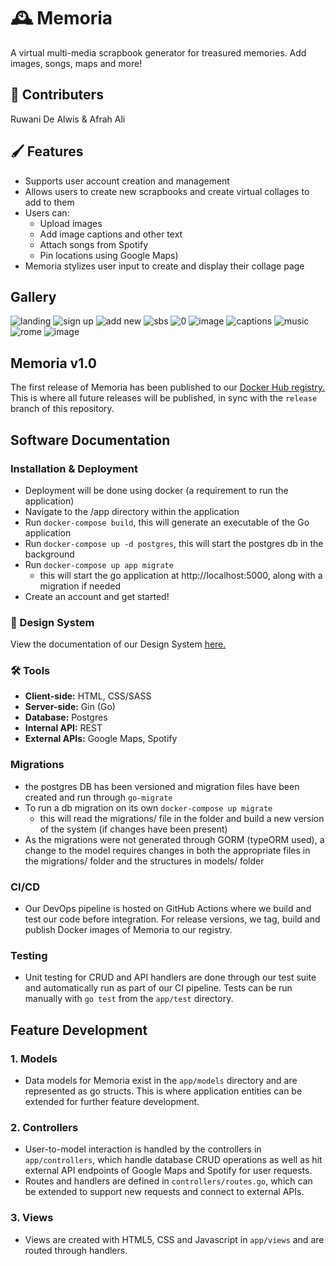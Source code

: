# 🕰️ Memoria

A virtual multi-media scrapbook generator for treasured memories. Add images, songs, maps and more!

## 🤩 Contributers 
Ruwani De Alwis & Afrah Ali 

## 🖌️ Features
- Supports user account creation and management
- Allows users to create new scrapbooks and create virtual collages to add to them
- Users can:
  - Upload images
  - Add image captions and other text
  - Attach songs from Spotify
  - Pin locations using Google Maps)
- Memoria stylizes user input to create and display their collage page

## Gallery
![landing](https://user-images.githubusercontent.com/43392705/161670225-44433895-578a-499d-949e-d3c96a8f0e82.PNG)
![sign up](https://user-images.githubusercontent.com/43392705/161670251-a80adde8-2ea6-4f70-a06a-234fb845c1b8.PNG)
![add new](https://user-images.githubusercontent.com/43392705/161670282-beb5b25d-c01b-4df0-a8a4-29dc87b20225.PNG)
![sbs](https://user-images.githubusercontent.com/43392705/161670297-3dd39cc3-f530-4c5d-837e-5918b4fa574d.PNG)
![0](https://user-images.githubusercontent.com/43392705/161670313-f13da2a5-91ec-4109-934c-9102e891d010.PNG)
![image](https://user-images.githubusercontent.com/43392705/161670535-25bc73fe-c856-4f4e-86a0-b414f5bcaa44.png)
![captions](https://user-images.githubusercontent.com/43392705/161670333-302b68ea-f9f8-435d-9a13-899c16444999.PNG)
![music](https://user-images.githubusercontent.com/43392705/161670397-b079709d-4d32-4917-8c95-f2308f6ac57d.PNG)
![rome](https://user-images.githubusercontent.com/43392705/161670467-3b28b044-0417-4168-bf29-81a036f6ec34.PNG)
![image](https://user-images.githubusercontent.com/43392705/161670605-d466dbcb-9459-41a0-bc7f-9301b2d77d70.png)


## Memoria v1.0
The first release of Memoria has been published to our [Docker Hub registry.](https://hub.docker.com/r/afrah412000/memoria/tags) This is where all future releases will be published, in sync with the `release` branch of this repository.

## Software Documentation
### Installation & Deployment

- Deployment will be done using docker (a requirement to run the application)
- Navigate to the /app directory within the application
- Run `docker-compose build`, this will generate an executable of the Go application
- Run  `docker-compose up -d postgres`, this will start the postgres db in the background
- Run `docker-compose up app migrate`
   - this will start the go application at http://localhost:5000, along with a migration if needed
- Create an account and get started!

### 🎨 Design System
View the documentation of our Design System [here.](https://github.com/professor-forward/memoria/blob/f/deliverable-2/designSystem/README.md) 

### 🛠 Tools
- **Client-side:** HTML, CSS/SASS
- **Server-side:** Gin (Go)
- **Database:** Postgres
- **Internal API:** REST
- **External APIs:** Google Maps, Spotify

### Migrations

- the postgres DB has been versioned and migration files have been created and run through `go-migrate`
- To run a db migration on its own `docker-compose up migrate`
   - this will read the migrations/ file in the folder and build a new version of the system (if changes have been present)
- As the migrations were not generated through GORM (typeORM used), a change to the model requires changes in both the appropriate files in the migrations/ folder and the structures in models/ folder

### CI/CD
- Our DevOps pipeline is hosted on GitHub Actions where we build and test our code before integration. For release versions, we tag, build and publish Docker images of Memoria to our registry.

### Testing
- Unit testing for CRUD and API handlers are done through our test suite and automatically run as part of our CI pipeline. Tests can be run manually with `go test` from the `app/test` directory.

## Feature Development
### 1. Models
- Data models for Memoria exist in the `app/models` directory and are represented as go structs. This is where application entities can be extended for further feature development. 

### 2. Controllers
- User-to-model interaction is handled by the controllers in `app/controllers`, which handle database CRUD operations as well as hit external API endpoints of Google Maps and Spotify for user requests. 
- Routes and handlers are defined in `controllers/routes.go`, which can be extended to support new requests and connect to external APIs. 

### 3. Views
- Views are created with HTML5, CSS and Javascript in `app/views` and are routed through handlers. 
